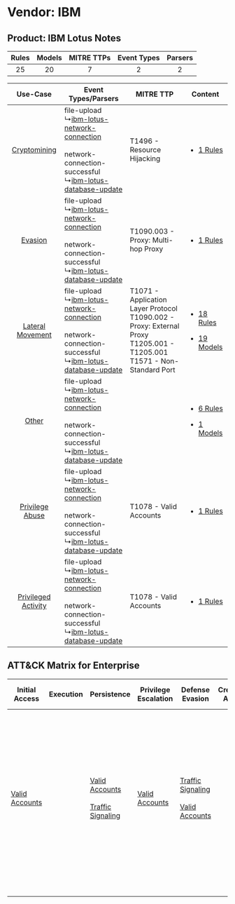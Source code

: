 Vendor: IBM
===========
Product: IBM Lotus Notes
------------------------
| Rules | Models | MITRE TTPs | Event Types | Parsers |
|:-----:|:------:|:----------:|:-----------:|:-------:|
|  25   |   20   |     7      |      2      |    2    |

|    Use-Case    | Event Types/Parsers    | MITRE TTP    | Content    |
|:----:| ---- | ---- | ---- |
|        [Cryptomining](../../../UseCases/uc_cryptomining.md)        |  file-upload<br> ↳[ibm-lotus-network-connection](Ps/pC_ibmlotusnetworkconnection.md)<br><br> network-connection-successful<br> ↳[ibm-lotus-database-update](Ps/pC_ibmlotusdatabaseupdate.md)<br> | T1496 - Resource Hijacking<br>    | [<ul><li>1 Rules</li></ul>](RM/r_m_ibm_ibm_lotus_notes_Cryptomining.md)    |
|    [Evasion](../../../UseCases/uc_evasion.md)    |  file-upload<br> ↳[ibm-lotus-network-connection](Ps/pC_ibmlotusnetworkconnection.md)<br><br> network-connection-successful<br> ↳[ibm-lotus-database-update](Ps/pC_ibmlotusdatabaseupdate.md)<br> | T1090.003 - Proxy: Multi-hop Proxy<br>    | [<ul><li>1 Rules</li></ul>](RM/r_m_ibm_ibm_lotus_notes_Evasion.md)    |
|    [Lateral Movement](../../../UseCases/uc_lateral_movement.md)    |  file-upload<br> ↳[ibm-lotus-network-connection](Ps/pC_ibmlotusnetworkconnection.md)<br><br> network-connection-successful<br> ↳[ibm-lotus-database-update](Ps/pC_ibmlotusdatabaseupdate.md)<br> | T1071 - Application Layer Protocol<br>T1090.002 - Proxy: External Proxy<br>T1205.001 - T1205.001<br>T1571 - Non-Standard Port<br> | [<ul><li>18 Rules</li></ul><ul><li>19 Models</li></ul>](RM/r_m_ibm_ibm_lotus_notes_Lateral_Movement.md) |
|    [Other](../../../UseCases/uc_other.md)    |  file-upload<br> ↳[ibm-lotus-network-connection](Ps/pC_ibmlotusnetworkconnection.md)<br><br> network-connection-successful<br> ↳[ibm-lotus-database-update](Ps/pC_ibmlotusdatabaseupdate.md)<br> |    | [<ul><li>6 Rules</li></ul><ul><li>1 Models</li></ul>](RM/r_m_ibm_ibm_lotus_notes_Other.md)    |
|     [Privilege Abuse](../../../UseCases/uc_privilege_abuse.md)     |  file-upload<br> ↳[ibm-lotus-network-connection](Ps/pC_ibmlotusnetworkconnection.md)<br><br> network-connection-successful<br> ↳[ibm-lotus-database-update](Ps/pC_ibmlotusdatabaseupdate.md)<br> | T1078 - Valid Accounts<br>    | [<ul><li>1 Rules</li></ul>](RM/r_m_ibm_ibm_lotus_notes_Privilege_Abuse.md)    |
| [Privileged Activity](../../../UseCases/uc_privileged_activity.md) |  file-upload<br> ↳[ibm-lotus-network-connection](Ps/pC_ibmlotusnetworkconnection.md)<br><br> network-connection-successful<br> ↳[ibm-lotus-database-update](Ps/pC_ibmlotusdatabaseupdate.md)<br> | T1078 - Valid Accounts<br>    | [<ul><li>1 Rules</li></ul>](RM/r_m_ibm_ibm_lotus_notes_Privileged_Activity.md)    |

ATT&CK Matrix for Enterprise
----------------------------
| Initial Access                                                      | Execution | Persistence                                                                                                                               | Privilege Escalation                                                | Defense Evasion                                                                                                                           | Credential Access | Discovery | Lateral Movement | Collection | Command and Control                                                                                                                                                                                                                                                                                                                                                                                                                                | Exfiltration | Impact                                                                  |
| ------------------------------------------------------------------- | --------- | ----------------------------------------------------------------------------------------------------------------------------------------- | ------------------------------------------------------------------- | ----------------------------------------------------------------------------------------------------------------------------------------- | ----------------- | --------- | ---------------- | ---------- | -------------------------------------------------------------------------------------------------------------------------------------------------------------------------------------------------------------------------------------------------------------------------------------------------------------------------------------------------------------------------------------------------------------------------------------------------- | ------------ | ----------------------------------------------------------------------- |
| [Valid Accounts](https://attack.mitre.org/techniques/T1078)<br><br> |           | [Valid Accounts](https://attack.mitre.org/techniques/T1078)<br><br>[Traffic Signaling](https://attack.mitre.org/techniques/T1205)<br><br> | [Valid Accounts](https://attack.mitre.org/techniques/T1078)<br><br> | [Traffic Signaling](https://attack.mitre.org/techniques/T1205)<br><br>[Valid Accounts](https://attack.mitre.org/techniques/T1078)<br><br> |                   |           |                  |            | [Non-Standard Port](https://attack.mitre.org/techniques/T1571)<br><br>[Traffic Signaling](https://attack.mitre.org/techniques/T1205)<br><br>[Proxy: Multi-hop Proxy](https://attack.mitre.org/techniques/T1090/003)<br><br>[Proxy: External Proxy](https://attack.mitre.org/techniques/T1090/002)<br><br>[Application Layer Protocol](https://attack.mitre.org/techniques/T1071)<br><br>[Proxy](https://attack.mitre.org/techniques/T1090)<br><br> |              | [Resource Hijacking](https://attack.mitre.org/techniques/T1496)<br><br> |